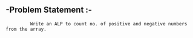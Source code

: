 ## -Problem Statement :- 
             Write an ALP to count no. of positive and negative numbers from the array.

